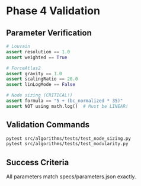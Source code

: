 # Phase 4 Validation

## Parameter Verification

```python
# Louvain
assert resolution == 1.0
assert weighted == True

# ForceAtlas2
assert gravity == 1.0
assert scalingRatio == 20.0
assert linLogMode == False

# Node sizing (CRITICAL!)
assert formula == "5 + (bc_normalized * 35)"
assert NOT using math.log()  # Must be LINEAR!
```

## Validation Commands

```bash
pytest src/algorithms/tests/test_node_sizing.py
pytest src/algorithms/tests/test_modularity.py
```

## Success Criteria

All parameters match specs/parameters.json exactly.